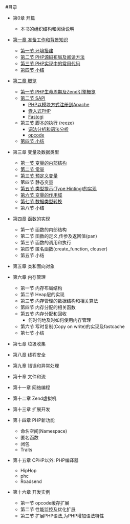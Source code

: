 #目录

- 第0章 开篇
	* 本书的组织结构和阅读说明

- [第一章 准备工作和背景知识][prepare-and-background]
	* [第一节 环境搭建][build-env]
	* [第二节 PHP源码布局及阅读方法][code-structure]
	* [第三节 PHP实现中的常用代码][common-code-in-php-src]
	* [第四节 小结][01-summary]

- [第二章 概览][survey]
	* [第一节 PHP生命周期及Zend引擎概览][php-life-cycle]
	* [第二节 SAPI][sapi-overview]
        + [PHP以模块方式注册到Apache][php-module-in-apache]
        + [嵌入式PHP][embedding-php]
        + [Fastcgi][fastcgi]
	* [第三节 脚本的执行][script-execution] (reeze)
		+ [词法分析和语法分析][lex-and-yacc]
		+ [opcode][opcode]
	* [第四节 小结][02-summary]

- 第三章 变量及数据类型
	* [第一节 变量的内部结构][variables-in-memory]
    * [第二节 常量][const-var]
	* [第三节 预定义变量][global-var]
	* 第四节 静态变量
	* [第五节 类型提示(Type Hinting)的实现][receive-arg]
	* [第六节 变量的作用域][var-scope]
	* [第七节 数据类型转换][type-cast]
	* 第八节 小结


- 第四章 函数的实现
    * 第一节 函数的内部结构
    * 第二节 函数的定义,传参及返回值(pan)
    * 第三节 函数的调用和执行
    * 第四节 匿名函数(create_function, clouser)
    * 第五节 小结

- 第五章 类和面向对象

- 第六章 内存管理
	* 第一节 内存布局结构
	* 第二节 Heap层的实现
	* 第三节 内存管理的数据结构和相关算法
	* 第四节 内存分配的相关函数
	* 第五节 内存分配和回收
		+ 何时何地及时如何使用内存管理
	* 第六节 写时复制(Copy on write)的实现及fastcache
	* 第七节 小结
	
- 第七章 垃圾收集

- 第八章 线程安全

- 第九章 错误和异常处理

- 第十章 文件和流

- 第十一章 网络编程

- 第十二章 Zend虚拟机

- 第十三章 扩展开发

- 第十四章 PHP新功能
	* 命名空间(Namespace)
	* 匿名函数
	* 闭包
	* Traits

- 第十五章 CPHP以外: PHP编译器
	* HipHop
	* phc
	* Roadsend

- 第十六章 开发实例
	* 第一节 opcode缓存扩展
	* 第二节 性能监控及优化扩展
	* 第三节 扩展PHP语法,为PHP增加语法特性

[prepare-and-background]: 	?p=chapt01/01-00-prepare-and-background
[build-env]: 				?p=chapt01/01-01-php-env-building
[code-structure]: 			?p=chapt01/01-02-code-structure
[common-code-in-php-src]: 	?p=chapt01/01-03-comm-code-in-php-src
[01-summary]: 				?p=chapt01/01-04-summary

[survey]: 				?p=chapt02/02-00-overview
[php-life-cycle]: 		?p=chapt02/02-01-php-life-cycle-and-zend-engine
[sapi-overview]: 		?p=chapt02/02-02-00-overview
[php-module-in-apache]: ?p=chapt02/02-02-01-apache-php-module
[embedding-php]: 		?p=chapt02/02-02-02-embedding-php
[fastcgi]: 				?p=chapt02/02-02-03-fastcgi
[script-execution]: 	?p=chapt02/02-03-00-how-php-script-get-executed
[lex-and-yacc]: 		?p=chapt02/02-03-01-lex-and-yacc
[opcode]: 				?p=chapt02/02-03-03-opcode
[02-summary]: 			?p=chapt02/02-04-summary

[variables-in-memory]: 	?p=chapt03/03-01-var-memory
[const-var]: 			?p=chapt03/03-02-const-var
[global-var]: 			?p=chapt03/03-03-global-var
[receive-arg]: 			?p=chapt03/03-05-receive-arg
[var-scope]: 			?p=chapt03/03-06-php-scope
[type-cast]: 			?p=chapt03/03-07-type-cast

